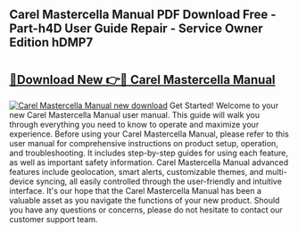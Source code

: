 ## Carel Mastercella Manual PDF Download Free - Part-h4D User Guide Repair - Service Owner Edition hDMP7

# <h2><a href="http://cf27441.oget.top/?id=Carel+Mastercella+Manual">🔗Download New 👉🔴 Carel Mastercella Manual</a></h2>

[![Carel Mastercella Manual new download](https://i.imgur.com/5g1atiW.png)](http://cf27441.oget.top/?id=Carel+Mastercella+Manual)
Get Started! Welcome to your new Carel Mastercella Manual user manual. This guide will walk you through everything you need to know to operate and maximize your experience. Before using your Carel Mastercella Manual, please refer to this user manual for comprehensive instructions on product setup, operation, and troubleshooting. It includes step-by-step guides for using each feature, as well as important safety information. Carel Mastercella Manual advanced features include geolocation, smart alerts, customizable themes, and multi-device syncing, all easily controlled through the user-friendly and intuitive interface. It's our hope that the Carel Mastercella Manual has been a valuable asset as you navigate the functions of your new product. Should you have any questions or concerns, please do not hesitate to contact our customer support team.
